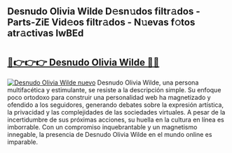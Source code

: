 ## Desnudo Olivia Wilde D𝚎sn𝚞dos filtr𝚊dos - Parts-ZiE Vid𝚎os filtr𝚊dos - N𝚞evas f𝚘tos atr𝚊ctivas IwBEd

# <h2><a href="http://mb0keqr.tromn.icu/?c=Desnudo+Olivia+Wilde">🔗👉👉👉 Desnudo Olivia Wilde 🔗🔗</a></h2>

[![Desnudo Olivia Wilde nuevo](https://i.imgur.com/pEAQMta.gif)](http://mb0keqr.tromn.icu/?c=Desnudo+Olivia+Wilde)
Desnudo Olivia Wilde, una persona multifacética y estimulante, se resiste a la descripción simple. Su enfoque poco ortodoxo para construir una personalidad web ha magnetizado y ofendido a los seguidores, generando debates sobre la expresión artística, la privacidad y las complejidades de las sociedades virtuales. A pesar de la incertidumbre de sus próximas acciones, su huella en la cultura en línea es imborrable. Con un compromiso inquebrantable y un magnetismo innegable, la presencia de Desnudo Olivia Wilde en el mundo online es imparable.

